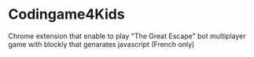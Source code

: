 # Codingame4Kids
Chrome extension that enable to play "The Great Escape" bot multiplayer game with blockly that genarates javascript (French only)
